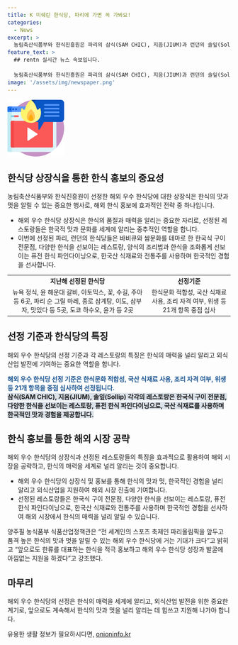 ```yaml
---
title: K 미쉐린 한식당, 파리에 가면 꼭 가봐요!
categories:
  - News
excerpt: >
  농림축산식품부와 한식진흥원은 파리의 삼식(SAM CHIC), 지음(JIUM)과 런던의 솔잎(Sollip)을 올해 해외 우수 한식당으로 선정했다. 이들은 국산 식재료를 사용하고 한국적 맛과 식기, 서비스로 현지에서 큰 인기를 끌고 있다. 해외 우수 한식당은 한식문화 적합성, 국산 식재료 사용, 조리 자격 여부, 위생 등 21개 항목을 중점 심사하여 선정되며, 선정된 식당에는 지정서 수여와 함께 식재료·식기류 구매 지원 등 특전이 제공된다. 지난해에도 뉴욕, 파리, 도쿄 등에서 우수한 한식당이 지정되어 긍정적인 반응을 얻었고, 이는 한식의 우수성과 한국 문화를 긍정적으로 알리는 계기가 됐다.
feature_text: >
  ## rentn 실시간 뉴스 속보입니다.

  농림축산식품부와 한식진흥원은 파리의 삼식(SAM CHIC), 지음(JIUM)과 런던의 솔잎(Sollip)을 올해 해외 우수 한식당으로 선정했다. 이들은 국산 식재료를 사용하고 한국적 맛과 식기, 서비스로 현지에서 큰 인기를 끌고 있다. 해외 우수 한식당은 한식문화 적합성, 국산 식재료 사용, 조리 자격 여부, 위생 등 21개 항목을 중점 심사하여 선정되며, 선정된 식당에는 지정서 수여와 함께 식재료·식기류 구매 지원 등 특전이 제공된다. 지난해에도 뉴욕, 파리, 도쿄 등에서 우수한 한식당이 지정되어 긍정적인 반응을 얻었고, 이는 한식의 우수성과 한국 문화를 긍정적으로 알리는 계기가 됐다.
image: '/assets/img/newspaper.png'
---
```


<p><img src="/assets/img/news.png" alt="rentncar 속보" /></p>

<h2 data-ke-size="size26">한식당 상장식을 통한 한식 홍보의 중요성</h2>

<p data-ke-size="size16">농림축산식품부와 한식진흥원이 선정한 해외 우수 한식당에 대한 상장식은 한식의 맛과 멋을 알릴 수 있는 중요한 행사로, 해외 한식 홍보에 효과적인 전략 중 하나입니다.</p>

<ul>
<li>해외 우수 한식당 상장식은 한식의 품질과 매력을 알리는 중요한 자리로, 선정된 레스토랑들은 한국적 맛과 문화를 세계에 알리는 중추적인 역할을 합니다.</li>
<li>이번에 선정된 파리, 런던의 한식당들은 바비큐와 쌈문화를 테마로 한 한국식 구이 전문점, 다양한 한식을 선보이는 레스토랑, 양식의 조리법과 한식을 조화롭게 선보이는 퓨전 한식 파인다이닝으로, 한국산 식재료와 전통주를 사용하며 한국적인 경험을 선사합니다.</li>
</ul>

<table>
  <tr>
    <td style="text-align: center; height: 17px;"><b>지난해 선정된 한식당</b></td>
    <td style="text-align: center; height: 17px;"><b>선정기준</b></td>
  </tr>
  <tr>
    <td style="text-align: center; height: 17px;">뉴욕 정식, 윤 해운대 갈비, 아토믹스, 꽃, 수길, 주아 등 6곳, 파리 순 그릴 마레, 종로 삼계탕, 이도, 삼부자, 맛있다 등 5곳, 도쿄 하수오, 윤가 등 2곳</td>
    <td style="text-align: center; height: 17px;">한식문화 적합성, 국산 식재료 사용, 조리 자격 여부, 위생 등 21개 항목 중점 심사</td>
  </tr>
</table>

<h2 data-ke-size="size26">선정 기준과 한식당의 특징</h2>

<p data-ke-size="size16">해외 우수 한식당의 선정 기준과 각 레스토랑의 특징은 한식의 매력을 널리 알리고 외식산업 발전에 기여하는 중요한 역할을 합니다.</p>

<p><b><span style="color: #1a5490;">해외 우수 한식당 선정 기준은 한식문화 적합성, 국산 식재료 사용, 조리 자격 여부, 위생 등 21개 항목을 중점 심사하여 선정됩니다.</span></b>
<b><span style="background-color: #21538527;"><br>삼식(SAM CHIC), 지음(JIUM), 솔잎(Sollip) 각각의 레스토랑은 한국식 구이 전문점, 다양한 한식을 선보이는 레스토랑, 퓨전 한식 파인다이닝으로, 국산 식재료를 사용하며 한국적인 맛과 경험을 제공합니다.</span></b></p>

<h2 data-ke-size="size26">한식 홍보를 통한 해외 시장 공략</h2>

<p data-ke-size="size16">해외 우수 한식당의 상장식과 선정된 레스토랑들의 특징을 효과적으로 활용하여 해외 시장을 공략하고, 한식의 매력을 세계로 널리 알리는 것이 중요합니다.</p>

<ul>
<li>해외 우수 한식당의 상장식 및 홍보를 통해 한식의 맛과 멋, 한국적인 경험을 널리 알리고 외식산업을 지원하여 해외 시장 진출에 기여합니다.</li>
<li>선정된 레스토랑들은 한국식 구이 전문점, 다양한 한식을 선보이는 레스토랑, 퓨전 한식 파인다이닝으로, 한국산 식재료와 전통주를 사용하며 한국적인 경험을 선사하여 해외 시장에서 한식의 매력을 널리 알릴 수 있습니다.</li>
</ul>

<p data-ke-size="size16">양주필 농식품부 식품산업정책관은 “전 세계인의 스포츠 축제인 파리올림픽을 앞두고 품격 높은 한식의 맛과 멋을 알릴 수 있는 해외 우수 한식당에 거는 기대가 크다”고 밝히고 “앞으로도 한류를 대표하는 한식을 적극 홍보하고 해외 우수 한식당 성장과 발굴에 아낌없는 지원을 하겠다”고 강조했다.</p>

<h2 data-ke-size="size26">마무리</h2>

<p data-ke-size="size16">해외 우수 한식당의 선정은 한식의 매력을 세계에 알리고, 외식산업 발전을 위한 중요한 계기로, 앞으로도 계속해서 한식의 맛과 멋을 널리 알리는 데 힘쓰고 지원해 나가야 합니다.</p>
유용한 생활 정보가 필요하시다면, <a href="https://onioninfo.kr" rel="dofollow">onioninfo.kr</a>


